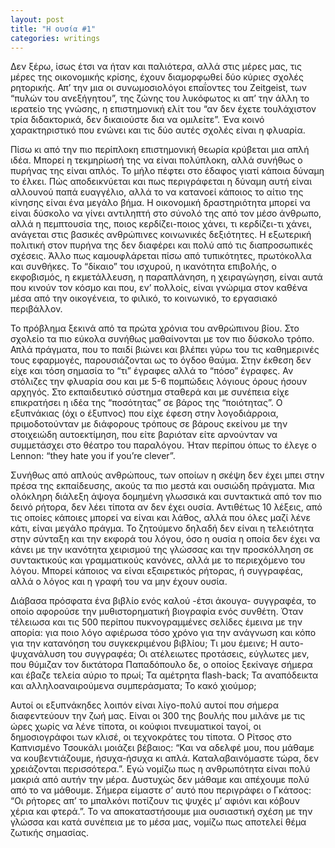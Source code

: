 ```yaml
---
layout: post
title: "Η ουσία #1"
categories: writings
---
```


Δεν ξέρω, ίσως έτσι να ήταν και παλιότερα, αλλά στις μέρες μας, τις μέρες της οικονομικής κρίσης, έχουν διαμορφωθεί δύο κύριες σχολές ρητορικής. Απ’ την μια οι συνωμοσιολόγοι επαΐοντες του Zeitgeist, των “πυλών του ανεξήγητου”, της ζώνης του λυκόφωτος κι απ’ την άλλη το ιερατείο της γνώσης, η επιστημονική ελίτ του “αν δεν έχετε τουλάχιστον τρία διδακτορικά, δεν δικαιούστε δια να ομιλείτε”. Ένα κοινό χαρακτηριστικό που ενώνει και τις δύο αυτές σχολές είναι η φλυαρία.

Πίσω κι από την πιο περίπλοκη επιστημονική θεωρία κρύβεται μια απλή ιδέα. Μπορεί η τεκμηρίωσή της να είναι πολύπλοκη, αλλά συνήθως ο πυρήνας της είναι απλός. Το μήλο πέφτει στο έδαφος γιατί κάποια δύναμη το έλκει. Πώς αποδεικνύεται και πως περιγράφεται η δύναμη αυτή είναι αλλουνού παπά ευαγγέλιο, αλλά το να κατανοεί κάποιος το αίτιο της κίνησης είναι ένα μεγάλο βήμα. Η οικονομική δραστηριότητα μπορεί να είναι δύσκολο να γίνει αντιληπτή στο σύνολό της από τον μέσο άνθρωπο, αλλά η πεμπτουσία της, ποιος κερδίζει-ποιος χάνει, τι κερδίζει-τι χάνει, ανάγεται στις βασικές ανθρώπινες κοινωνικές δεξιότητες. Η εξωτερική πολιτική στον πυρήνα της δεν διαφέρει και πολύ από τις διαπροσωπικές σχέσεις. Άλλο πως καμουφλάρεται πίσω από τυπικότητες, πρωτόκολλα και συνθήκες. Το “δίκαιο” του ισχυρού, η ικανότητα επιβολής, ο εκφοβισμός, η εκμετάλλευση, η παραπλάνηση, η χειραγώγηση, είναι αυτά που κινούν τον κόσμο και που, εν’ πολλοίς, είναι γνώριμα στον καθένα μέσα από την οικογένεια, το φιλικό, το κοινωνικό, το εργασιακό περιβάλλον.

Το πρόβλημα ξεκινά από τα πρώτα χρόνια του ανθρώπινου βίου. Στο σχολείο τα πιο εύκολα συνήθως μαθαίνονται με τον πιο δύσκολο τρόπο. Απλά πράγματα, που το παιδί βιώνει και βλέπει γύρω του τις καθημερινές τους εφαρμογές, παρουσιάζονται ως το όγδοο θαύμα. Στην έκθεση δεν είχε και τόση σημασία το “τι” έγραφες αλλά το “πόσο” έγραφες. Αν στόλιζες την φλυαρία σου και με 5-6 πομπώδεις λόγιους όρους ήσουν αρχηγός. Στο εκπαιδευτικό σύστημα σταθερά και με συνέπεια είχε επικρατήσει η ιδέα της “ποσότητας” σε βάρος της “ποιότητας”. Ο εξυπνάκιας (όχι ο έξυπνος) που είχε έφεση στην λογοδιάρροια, πριμοδοτούνταν με διάφορους τρόπους σε βάρους εκείνου με την στοιχειώδη αυτοεκτίμηση, που είτε βαριόταν είτε αρνούνταν να συμμετάσχει στο θέατρο του παραλόγου. Ήταν περίπου όπως το έλεγε ο Lennon: “they hate you if you’re clever”.

Συνήθως από απλούς ανθρώπους, των οποίων η σκέψη δεν έχει μπει στην πρέσα της εκπαίδευσης, ακούς τα πιο μεστά και ουσιώδη πράγματα. Μια ολόκληρη διάλεξη άψογα δομημένη γλωσσικά και συντακτικά από τον πιο δεινό ρήτορα, δεν λέει τίποτα αν δεν έχει ουσία. Αντιθέτως 10 λέξεις, από τις οποίες κάποιες μπορεί να είναι και λάθος, αλλά που όλες μαζί λένε κάτι, είναι μεγάλο πράγμα. Το ζητούμενο δηλαδή δεν είναι η τελειότητα στην σύνταξη και την εκφορά του λόγου, όσο η ουσία η οποία δεν έχει να κάνει με την ικανότητα χειρισμού της γλώσσας και την προσκόλληση σε συντακτικούς και γραμματικούς κανόνες, αλλά με το περιεχόμενο του λόγου. Μπορεί κάποιος να είναι εξαιρετικός ρήτορας, ή συγγραφέας, αλλά ο λόγος και η γραφή του να μην έχουν ουσία.

Διάβασα πρόσφατα ένα βιβλίο ενός καλού -έτσι άκουγα- συγγραφέα, το οποίο αφορούσε την μυθιστορηματική βιογραφία ενός συνθέτη. Όταν τέλειωσα και τις 500 περίπου πυκνογραμμένες σελίδες έμεινα με την απορία: για ποιο λόγο αφιέρωσα τόσο χρόνο για την ανάγνωση και κόπο για την κατανόηση του συγκεκριμένου βιβλίου; Τι μου έμεινε; Η αυτο-ψυχανάλυση του συγγραφέα; Οι ατέλειωτες προτάσεις, εύγλωτες μεν, που θύμιζαν τον δικτάτορα Παπαδόπουλο δε, ο οποίος ξεκίναγε σήμερα και έβαζε τελεία αύριο το πρωί; Τα αμέτρητα flash-back; Τα αναπόδεικτα και αλληλοαναιρούμενα συμπεράσματα; Το κακό χιούμορ;

Αυτοί οι εξυπνάκηδες λοιπόν είναι λίγο-πολύ αυτοί που σήμερα διαφεντεύουν την ζωή μας. Είναι οι 300 της βουλής που μιλάνε με τις ώρες χωρίς να λένε τίποτα, οι κούφιοι πνευματικοί ταγοί, οι δημοσιογράφοι των κλισέ, οι τεχνοκράτες του τίποτα. Ο Ρίτσος στο Καπνισμένο Τσουκάλι μοιάζει βέβαιος: “Και να αδελφέ μου, που μάθαμε να κουβεντιάζουμε, ήσυχα-ήσυχα κι απλά. Καταλαβαινόμαστε τώρα, δεν χρειάζονται περισσότερα.”. Εγώ νομίζω πως η ανθρωπότητα είναι πολύ μακριά από αυτήν την μέρα. Δυστυχώς δεν μάθαμε και απέχουμε πολύ από το να μάθουμε. Σήμερα είμαστε σ’ αυτό που περιγράφει ο Γκάτσος: “Οι ρήτορες απ’ το μπαλκόνι ποτίζουν τις ψυχές μ’ αφιόνι και κόβουν χέρια και φτερά.”. Το να αποκαταστήσουμε μια ουσιαστική σχέση με την γλώσσα και κατά συνέπεια με το μέσα μας, νομίζω πως αποτελεί θέμα ζωτικής σημασίας.

